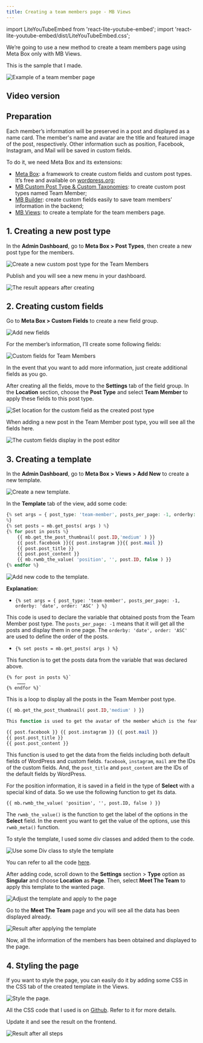 ```yaml
---
title: Creating a team members page - MB Views
---
```


import LiteYouTubeEmbed from 'react-lite-youtube-embed';
import 'react-lite-youtube-embed/dist/LiteYouTubeEmbed.css';

We’re going to use a new method to create a team members page using Meta Box only with MB Views.

This is the sample that I made.

![Example of a team member page](https://imgur.elightup.com/TXY7fCC.png)

## Video version

<LiteYouTubeEmbed id='u6XVlG1_3gY' />

## Preparation

Each member’s information will be preserved in a post and displayed as a name card. The member's name and avatar are the title and featured image of the post, respectively. Other information such as position, Facebook, Instagram, and Mail will be saved in custom fields.

To do it, we need Meta Box and its extensions:

* [Meta Box](https://metabox.io): a framework to create custom fields and custom post types. It’s free and available on [wordpress.org](https://wordpress.org/);
* [MB Custom Post Type & Custom Taxonomies](https://metabox.io/plugins/custom-post-type/): to create custom post types named Team Member;
* [MB Builder](https://metabox.io/plugins/meta-box-builder/): create custom fields easily to save team members’ information in the backend;
* [MB Views](https://metabox.io/plugins/mb-views/): to create a template for the team members page.

## 1. Creating a new post type

In the **Admin Dashboard**, go to **Meta Box > Post Types**, then create a new post type for the members.

![Create a new custom post type for the Team Members](https://imgur.elightup.com/eaUVoER.png)

Publish and you will see a new menu in your dashboard.

![The result appears after creating](https://imgur.elightup.com/vrcT9BN.png)

## 2. Creating custom fields

Go to **Meta Box > Custom Fields** to create a new field group.

![Add new fields](https://imgur.elightup.com/pU2U2Wn.png)

For the member’s information, I’ll create some following fields:

![Custom fields for Team Members](https://imgur.elightup.com/ouMfsKe.png)

In the event that you want to add more information, just create additional fields as you go.

After creating all the fields, move to the **Settings** tab of the field group. In the **Location** section, choose the **Post Type** and select **Team Member** to apply these fields to this post type.

![Set location for the custom field as the created post type](https://imgur.elightup.com/sqmVZ9x.png)

When adding a new post in the Team Member post type, you will see all the fields here.

![The custom fields display in the post editor](https://imgur.elightup.com/hrepb82.png)

## 3. Creating a template

In the **Admin Dashboard**, go to **Meta Box > Views > Add New** to create a new template.

![Create a new template.](https://imgur.elightup.com/n4xngkG.png)

In the **Template** tab of the view, add some code:

```php
{% set args = { post_type: 'team-member', posts_per_page: -1, orderby: 'date', order: 'ASC' }
%}
{% set posts = mb.get_posts( args ) %}
{% for post in posts %}
    {{ mb.get_the_post_thumbnail( post.ID,'medium' ) }}
    {{ post.facebook }}{{ post.instagram }}{{ post.mail }}
    {{ post.post_title }}
    {{ post.post_content }}
    {{ mb.rwmb_the_value( 'position', '', post.ID, false ) }}
{% endfor %}
```
![Add new code to the template.](https://imgur.elightup.com/TQW38fy.png)

**Explanation**:

* ```{% set args = { post_type: 'team-member', posts_per_page: -1, orderby: 'date', order: 'ASC' } %}```

This code is used to declare the variable that obtained posts from the Team Member post type. The `posts_per_page: -1` means that it will get all the posts and display them in one page. The `orderby: 'date', order: 'ASC'` are used to define the order of the posts.

* ```{% set posts = mb.get_posts( args ) %}```

This function is to get the posts data from the variable that was declared above.
```
{% for post in posts %}`
    ………
{% endfor %}`
```
This is a loop to display all the posts in the Team Member post type.

```php
{{ mb.get_the_post_thumbnail( post.ID,'medium' ) }}

This function is used to get the avatar of the member which is the featured image of the post.

{{ post.facebook }} {{ post.instagram }} {{ post.mail }}
{{ post.post_title }}
{{ post.post_content }}
```
This function is used to get the data from the fields including both default fields of WordPress and custom fields. `facebook`, `instagram`, `mail` are the IDs of the custom fields. And, the `post_title` and `post_content` are the IDs of the default fields by WordPress.

For the position information, it is saved in a field in the type of **Select** with a special kind of data. So we use the following function to get its data.

```
{{ mb.rwmb_the_value( 'position', '', post.ID, false ) }}
```

The `rwmb_the_value()` is the function to get the label of the options in the **Select** field. In the event you want to get the value of the options, use this `rwmb_meta()` function.

To style the template, I used some div classes and added them to the code.

![Use some Div class to style the template](https://imgur.elightup.com/Yhl503n.png)

You can refer to all the code [here](https://github.com/wpmetabox/tutorials/blob/master/create-a-team-members-page-with-mb-views/template.php).

After adding code, scroll down to the **Settings** section > **Type** option as **Singular** and choose **Location** as **Page**. Then, select **Meet The Team** to apply this template to the wanted page.

![Adjust the template and apply to the page](https://imgur.elightup.com/N2KLyvZ.png)

Go to the **Meet The Team** page and you will see all the data has been displayed already.

![Result after applying the template](https://imgur.elightup.com/Ko8JdeR.png)

Now, all the information of the members has been obtained and displayed to the page.

## 4. Styling the page

If you want to style the page, you can easily do it by adding some CSS in the CSS tab of the created template in the Views.

![Style the page.](https://imgur.elightup.com/GAbooNk.png)

All the CSS code that I used is on [Github](https://github.com/wpmetabox/tutorials/blob/master/create-a-team-members-page-with-mb-views/custom.css). Refer to it for more details.

Update it and see the result on the frontend.

![Result after all steps](https://imgur.elightup.com/TXY7fCC.png)

